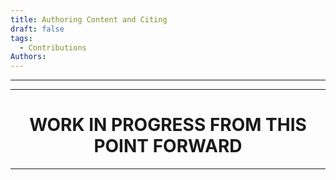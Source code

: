 ```yaml
---
title: Authoring Content and Citing
draft: false
tags:
  - Contributions
Authors:
---
```

---




---

<h1 style="text-align:center">WORK IN PROGRESS FROM THIS POINT FORWARD</h1>

---
